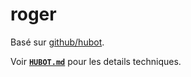 # roger

Basé sur [github/hubot](https://hubot.github.com/).  

Voir **[`HUBOT.md`](https://github.com/FIP-TB/roger/blob/master/HUBOT.md)** pour les details techniques.
